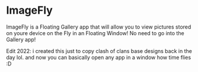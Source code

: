 # ImageFly

ImageFly is a Floating Gallery app that will allow you to view pictures stored on youre device on the Fly in an Floating Window! No need to go into the Gallery app!

Edit 2022: i created this just to copy clash of clans base designs back in the day lol. and now you can basically open any app in a window how time flies :D
